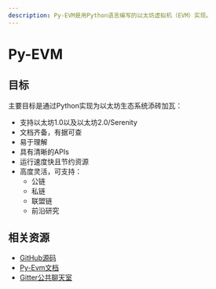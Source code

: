 ```yaml
---
description: Py-EVM是用Python语言编写的以太坊虚拟机（EVM）实现。
---
```


# Py-EVM

## 目标

主要目标是通过Python实现为以太坊生态系统添砖加瓦：

* 支持以太坊1.0以及以太坊2.0/Serenity
* 文档齐备，有据可查
* 易于理解
* 具有清晰的APIs
* 运行速度快且节约资源
* 高度灵活，可支持：
  * 公链
  * 私链
  * 联盟链
  * 前沿研究

## 相关资源

* [GitHub源码](https://github.com/ethereum/py-evm)
* [Py-Evm文档](https://py-evm.readthedocs.io/en/latest/contributing.html)
* [Gitter公共聊天室](https://gitter.im/ethereum/py-evm)



